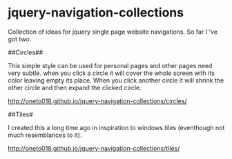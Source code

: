 jquery-navigation-collections
=============================

Collection of ideas for jquery single page website navigations. So far I 've got two.

##Circles##
	
This simple style can be used for personal pages and other pages need very subtle. when you click a circle it will cover the whole screen with its color leaving empty its place. When you click another circle it will shrink the other circle and then expand the clicked circle.
	
http://oneto018.github.io/jquery-navigation-collections/circles/

##Tiles#

	
I created this a long time ago in inspiration to windows tiles (eventhough not much resemblances to it). 
	
http://oneto018.github.io/jquery-navigation-collections/tiles/
